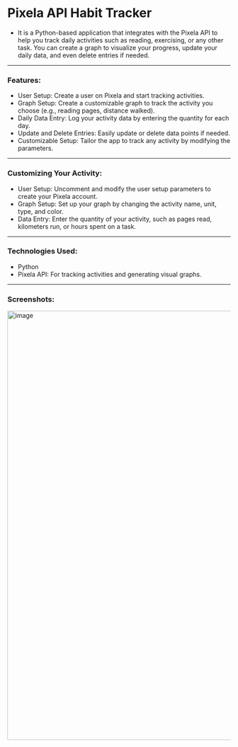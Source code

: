 # Pixela API Habit Tracker

- It is a Python-based application that integrates with the Pixela API to help you track daily activities such as reading, exercising, or any other task. You can create a graph to visualize your progress, update your daily data, and even delete entries if needed.

---

### Features:

- User Setup: Create a user on Pixela and start tracking activities.
- Graph Setup: Create a customizable graph to track the activity you choose (e.g., reading pages, distance walked).
- Daily Data Entry: Log your activity data by entering the quantity for each day.
- Update and Delete Entries: Easily update or delete data points if needed.
- Customizable Setup: Tailor the app to track any activity by modifying the parameters.

---

### Customizing Your Activity:
- User Setup: Uncomment and modify the user setup parameters to create your Pixela account.
- Graph Setup: Set up your graph by changing the activity name, unit, type, and color.
- Data Entry: Enter the quantity of your activity, such as pages read, kilometers run, or hours spent on a task.

---

### Technologies Used:
- Python
- Pixela API: For tracking activities and generating visual graphs.

---

### Screenshots:

<img width="970" alt="image" src="https://github.com/user-attachments/assets/ebd40337-3d50-406d-aeaa-0bec4f375add" />
